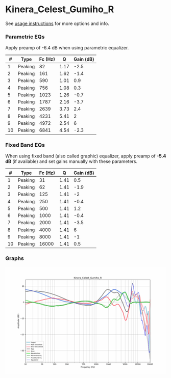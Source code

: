 # Kinera_Celest_Gumiho_R
See [usage instructions](https://github.com/jaakkopasanen/AutoEq#usage) for more options and info.

### Parametric EQs
Apply preamp of -6.4 dB when using parametric equalizer.

|   # | Type    |   Fc (Hz) |    Q |   Gain (dB) |
|-----|---------|-----------|------|-------------|
|   1 | Peaking |        82 | 1.17 |        -2.5 |
|   2 | Peaking |       161 | 1.62 |        -1.4 |
|   3 | Peaking |       590 | 1.01 |         0.9 |
|   4 | Peaking |       756 | 1.08 |         0.3 |
|   5 | Peaking |      1023 | 1.26 |        -0.7 |
|   6 | Peaking |      1787 | 2.16 |        -3.7 |
|   7 | Peaking |      2639 | 3.73 |         2.4 |
|   8 | Peaking |      4231 | 5.41 |         2   |
|   9 | Peaking |      4972 | 2.54 |         6   |
|  10 | Peaking |      6841 | 4.54 |        -2.3 |

### Fixed Band EQs
When using fixed band (also called graphic) equalizer, apply preamp of **-5.4 dB** (if available) and set gains manually with these parameters.

|   # | Type    |   Fc (Hz) |    Q |   Gain (dB) |
|-----|---------|-----------|------|-------------|
|   1 | Peaking |        31 | 1.41 |         0.5 |
|   2 | Peaking |        62 | 1.41 |        -1.9 |
|   3 | Peaking |       125 | 1.41 |        -2   |
|   4 | Peaking |       250 | 1.41 |        -0.4 |
|   5 | Peaking |       500 | 1.41 |         1.2 |
|   6 | Peaking |      1000 | 1.41 |        -0.4 |
|   7 | Peaking |      2000 | 1.41 |        -3.5 |
|   8 | Peaking |      4000 | 1.41 |         6   |
|   9 | Peaking |      8000 | 1.41 |        -1   |
|  10 | Peaking |     16000 | 1.41 |         0.5 |

### Graphs
![](./Kinera_Celest_Gumiho_R.png)

